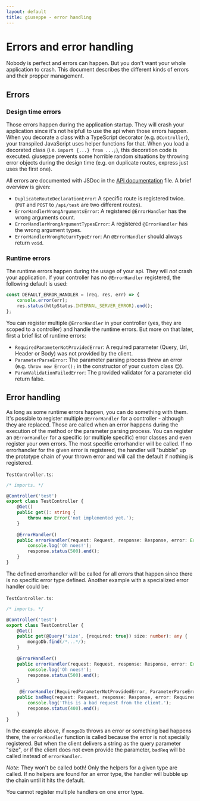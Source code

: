 ```yaml
---
layout: default
title: giuseppe - error handling
---
```

# Errors and error handling

Nobody is perfect and errors can happen. But you don't want your whole application to crash.
This document describes the different kinds of errors and their propper management.

## Errors

### Design time errors

Those errors happen during the application startup. They will crash your application since it's
not helpfull to use the api when those errors happen. When you decorate a class with a TypeScript
decorator (e.g. `@Controller`), your transpiled JavaScript uses helper functions for that.
When you load a decorated class (i.e. `import {...} from ...;`), this decoration code is
executed. giuseppe prevents some horrible random situations by throwing error objects 
during the design time (e.g. on duplicate routes, express just uses the first one).

All errors are documented with JSDoc in the [API documentation](/api/) file. A brief overview is given:

- `DuplicateRouteDeclarationError`: A specific route is registered twice. 
   (`PUT` and `POST` to `/api/test` are two different routes).
- `ErrorHandlerWrongArgumentsError`: A registered `@ErrorHandler` has the wrong arguments count.
- `ErrorHandlerWrongArgumentTypesError`: A registered `@ErrorHandler` has the wrong argument types.
- `ErrorHandlerWrongReturnTypeError`: An `@ErrorHandler` should always return `void`.

### Runtime errors

The runtime errors happen during the usage of your api. They will *_not_* crash your application.
If your controller has no `@ErrorHandler` registered, the following default is used:

```typescript
const DEFAULT_ERROR_HANDLER = (req, res, err) => {
    console.error(err);
    res.status(httpStatus.INTERNAL_SERVER_ERROR).end();
};
```

You can register multiple `@ErrorHandler` in your controller (yes, they are scoped to a controller)
and handle the runtime errors. But more on that later, first a brief list of runtime errors:

- `RequiredParameterNotProvidedError`: A required parameter (Query, Url, Header or Body) was not 
   provided by the client.
- `ParameterParseError`: The parameter parsing process threw an error (e.g. `throw new Error();`
   in the constructor of your custom class :wink:).
- `ParamValidationFailedError`: The provided validator for a parameter did return false.

## Error handling

As long as some runtime errors happen, you can do something with them. It's possible
to register multiple `@ErrorHandler` for a controller - although they are replaced.
Those are called when an error happens during the execution of the 
method or the parameter parsing process. You can register an
`@ErrorHandler` for a specific (or multiple specific) error classes and even register your
own errors. The most specific errorhandler will be called. If no errorhandler for the given
error is registered, the handler will "bubble" up the prototype chain of your thrown error and
will call the default if nothing is registered.

`TestController.ts`:

```typescript
/* imports. */

@Controller('test')
export class TestController {
    @Get()
    public get(): string {
        throw new Error('not implemented yet.');
    }
    
    @ErrorHandler()
    public errorHandler(request: Request, response: Response, error: Error): void {
        console.log('Oh noes!');
        response.status(500).end();
    }
}
```

The defined errorhandler will be called for all errors that happen since there is no specific
error type defined. Another example with a specialized error handler could be:

`TestController.ts`:

```typescript
/* imports. */

@Controller('test')
export class TestController {
    @Get()
    public get(@Query('size', {required: true}) size: number): any {
        mongoDb.find(/*...*/);
    }
    
    @ErrorHandler()
    public errorHandler(request: Request, response: Response, error: Error): void {
        console.log('Oh noes!');
        response.status(500).end();
    }
    
     @ErrorHandler(RequiredParameterNotProvidedError, ParameterParseError)
    public badReq(request: Request, response: Response, error: RequiredParameterNotProvidedError|ParameterParseError): void {
        console.log('This is a bad request from the client.');
        response.status(400).end();
    }
}
```

In the example above, if `mongoDb` throws an error or something bad happens there,
the `errorHandler` function is called because the error is not specially registered.
But when the client delivers a string as the query parameter "size", or if the client
does not even provide the parameter, `badReq` will be called instead of `errorHandler`.

*Note*: They won't be called both! Only the helpers for a given type are called. If no
helpers are found for an error type, the handler will bubble up the chain until 
it hits the default.

You cannot register multiple handlers on one error type.
